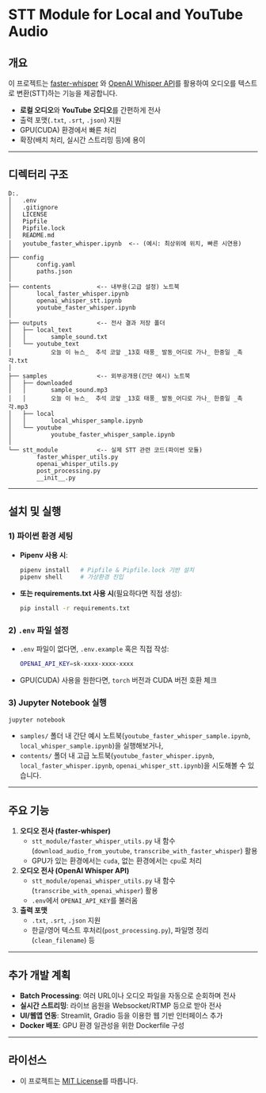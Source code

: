 # STT Module for Local and YouTube Audio

## 개요

이 프로젝트는 [faster-whisper](https://github.com/guillaumekln/faster-whisper) 와 [OpenAI Whisper API](https://platform.openai.com/docs/guides/speech-to-text)를 활용하여 오디오를 텍스트로 변환(STT)하는 기능을 제공합니다.


- **로컬 오디오**와 **YouTube 오디오**를 간편하게 전사  
- 출력 포맷(`.txt`, `.srt`, `.json`) 지원  
- GPU(CUDA) 환경에서 빠른 처리  
- 확장(배치 처리, 실시간 스트리밍 등)에 용이  

---


## 디렉터리 구조

```plaintext
D:.
│   .env
│   .gitignore
│   LICENSE
│   Pipfile
│   Pipfile.lock
│   README.md
│   youtube_faster_whisper.ipynb  <-- (예시: 최상위에 위치, 빠른 시연용)
│
├── config
│       config.yaml
│       paths.json
│
├── contents             <-- 내부용(고급 설정) 노트북
│       local_faster_whisper.ipynb
│       openai_whisper_stt.ipynb
│       youtube_faster_whisper.ipynb
│
├── outputs              <-- 전사 결과 저장 폴더
│   ├── local_text
│   │       sample_sound.txt
│   └── youtube_text
│           오늘 이 뉴스_  추석 코앞 _13호 태풍_ 발동_어디로 가나_ 한중일 _촉각.txt
│
├── samples              <-- 외부공개용(간단 예시) 노트북
│   ├── downloaded
│   │       sample_sound.mp3
│   │       오늘 이 뉴스_  추석 코앞 _13호 태풍_ 발동_어디로 가나_ 한중일 _촉각.mp3
│   ├── local
│   │       local_whisper_sample.ipynb
│   └── youtube
│           youtube_faster_whisper_sample.ipynb
│
└── stt_module           <-- 실제 STT 관련 코드(파이썬 모듈)
        faster_whisper_utils.py
        openai_whisper_utils.py
        post_processing.py
        __init__.py
```

---

## 설치 및 실행

### 1) 파이썬 환경 세팅

- **Pipenv 사용 시**:
    
    ```bash
    pipenv install   # Pipfile & Pipfile.lock 기반 설치
    pipenv shell     # 가상환경 진입
    
    ```
    
- **또는 requirements.txt 사용 시**(필요하다면 직접 생성):
    
    ```bash
    pip install -r requirements.txt
    
    ```
    

### 2) `.env` 파일 설정

- `.env` 파일이 없다면, `.env.example` 혹은 직접 작성:
    
    ```bash
    OPENAI_API_KEY=sk-xxxx-xxxx-xxxx
    
    ```
    
- GPU(CUDA) 사용을 원한다면, `torch` 버전과 CUDA 버전 호환 체크

### 3) Jupyter Notebook 실행

```bash
jupyter notebook

```

- `samples/` 폴더 내 간단 예시 노트북(`youtube_faster_whisper_sample.ipynb`, `local_whisper_sample.ipynb`)을 실행해보거나,
- `contents/` 폴더 내 고급 노트북(`youtube_faster_whisper.ipynb`, `local_faster_whisper.ipynb`, `openai_whisper_stt.ipynb`)을 시도해볼 수 있습니다.

---

## 주요 기능

1. **오디오 전사 (faster-whisper)**
    - `stt_module/faster_whisper_utils.py` 내 함수(`download_audio_from_youtube`, `transcribe_with_faster_whisper`) 활용
    - GPU가 있는 환경에서는 `cuda`, 없는 환경에서는 `cpu`로 처리
2. **오디오 전사 (OpenAI Whisper API)**
    - `stt_module/openai_whisper_utils.py` 내 함수(`transcribe_with_openai_whisper`) 활용
    - `.env`에서 `OPENAI_API_KEY`를 불러옴
3. **출력 포맷**
    - `.txt`, `.srt`, `.json` 지원
    - 한글/영어 텍스트 후처리(`post_processing.py`), 파일명 정리(`clean_filename`) 등

---

## 추가 개발 계획

- **Batch Processing**: 여러 URL이나 오디오 파일을 자동으로 순회하며 전사
- **실시간 스트리밍**: 라이브 음원을 Websocket/RTMP 등으로 받아 전사
- **UI/웹앱 연동**: Streamlit, Gradio 등을 이용한 웹 기반 인터페이스 추가
- **Docker 배포**: GPU 환경 일관성을 위한 Dockerfile 구성

---

## 라이선스

- 이 프로젝트는 [MIT License](https://chatgpt.com/g/g-p-67753835531081919b7041904a080cf6-stt-project/c/LICENSE)를 따릅니다.